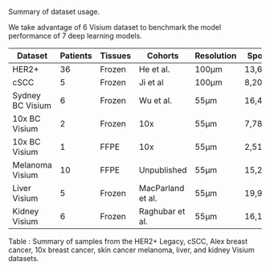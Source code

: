 Summary of dataset usage.

We take advantage of 6 Visium dataset to benchmark the model performance of 7 deep learning models.

| Dataset            | Patients | Tissues | Cohorts            | Resolution         | Spots  | Genes  |
|--------------------|----------|---------|---------------------|---------------------|--------|--------|
| HER2+              | 36       | Frozen  | He et al.          | 100μm               | 13,620 | 11,871 |
| cSCC               | 5        | Frozen  | Ji et al           | 100μm               | 8,209  | 13,337 |
| Sydney BC Visium   | 6        | Frozen  | Wu et al.           | 55μm                | 16,456 | 36,601 |
| 10x BC Visium      | 2        | Frozen  | 10x                 | 55μm                | 7,785  | 36,601 |
| 10x BC Visium      | 1        | FFPE    | 10x                 | 55μm                | 2,518  | 36,601 |
| Melanoma Visium    | 10       | FFPE    | Unpublished        | 55μm                | 15,209 | 17,941 |
| Liver Visium       | 5        | Frozen  | MacParland et al.  | 55μm                | 19,968 | 36,601 |
| Kidney Visium      | 6        | Frozen  | Raghubar et al.    | 55μm                | 16,166 | 31,915 |

Table : Summary of samples from the HER2+ Legacy, cSCC, Alex breast cancer, 10x breast cancer, skin cancer melanoma, liver, and kidney Visium datasets.
